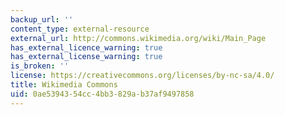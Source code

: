 ```yaml
---
backup_url: ''
content_type: external-resource
external_url: http://commons.wikimedia.org/wiki/Main_Page
has_external_licence_warning: true
has_external_license_warning: true
is_broken: ''
license: https://creativecommons.org/licenses/by-nc-sa/4.0/
title: Wikimedia Commons
uid: 0ae53943-54cc-4bb3-829a-b37af9497858
---
```

